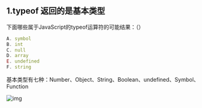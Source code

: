 ## 1.typeof 返回的是基本类型

下面哪些属于JavaScript的typeof运算符的可能结果：（）

``` javascript
A. symbol
B. int
C. null
D. array
E. undefined
F. string
```

基本类型有七种：Number、Object、String、Boolean、undefined、Symbol、Function

![img](https://uploadfiles.nowcoder.com/images/20190903/8018242_1567479495575_D3936A1FC6EBC59323A9A311B6076ABF)